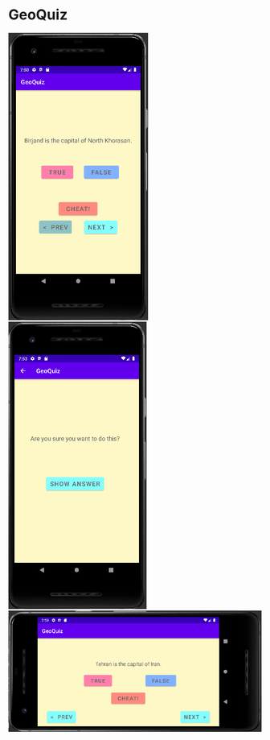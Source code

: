 # GeoQuiz
![my screenshot](app/src/main/res/drawable/screenshot_quiz_fragment.png)
![my screenshot](app/src/main/res/drawable/screenshot_cheat_fragment.png)
![my screenshot](app/src/main/res/drawable/screenshot_quiz_fragment_land.png)
